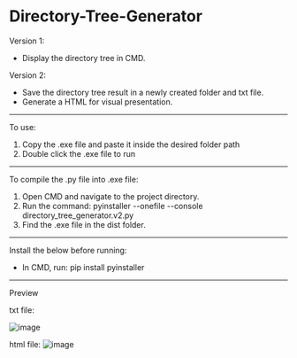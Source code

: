 # Directory-Tree-Generator

Version 1: 
- Display the directory tree in CMD.

Version 2: 
- Save the directory tree result in a newly created folder and txt file.
- Generate a HTML for visual presentation.

------------------------------------------------

To use:

1. Copy the .exe file and paste it inside the desired folder path
2. Double click the .exe file to run

------------------------------------------------

To compile the .py file into .exe file:

1. Open CMD and navigate to the project directory.
2. Run the command: pyinstaller --onefile --console directory_tree_generator.v2.py
3. Find the .exe file in the dist folder.

------------------------------------------------

Install the below before running:

- In CMD, run: pip install pyinstaller

------------------------------------------------

Preview

txt file:

![image](https://github.com/ArnoldWan/Directory-Tree-Generator/assets/26390856/a99cc2ca-0d9e-44b0-b845-90f7b06ab09b)

html file:
![image](https://github.com/ArnoldWan/Directory-Tree-Generator/assets/26390856/de827e67-a7e7-4f47-9015-5aabac6feecf)
